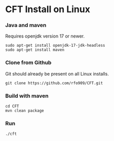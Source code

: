
# CFT Install on Linux

### Java and maven


Requires openjdk version 17 or newer.

```
sudo apt-get install openjdk-17-jdk-headless
sudo apt-get install maven
```


### Clone from Github

Git should already be present on all Linux installs.

```
git clone https://github.com/rfo909/CFT.git
```

### Build with maven

```
cd CFT
mvn clean package
```


### Run

```
./cft
```

